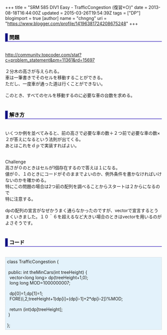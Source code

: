 +++
title = "SRM 585 DIV1 Easy - TrafficCongestion (復習×○)"
date = 2013-08-18T16:44:00Z
updated = 2015-03-26T19:54:39Z
tags = ["DP"]
blogimport = true 
[author]
	name = "chngng"
	uri = "https://www.blogger.com/profile/14196381724208675248"
+++

<div dir="ltr" style="text-align: left;" trbidi="on"><h3 style="border-bottom: 2px solid slateblue; border-left: 8px solid navy; color: black; padding: 0px 0px 1px 5px;">問題 </h3><br /><a href="http://community.topcoder.com/stat?c=problem_statement&amp;pm=11361&amp;rd=15697" target="_blank">http://community.topcoder.com/stat?c=problem_statement&amp;pm=11361&amp;rd=15697</a><br /><br />２分木の高さが与えられる。<br />車は一筆書きでそのセルを移動することができる。<br />ただし、一度車が通った道は行くことができない。<br /><br />このとき、すべてのセルを移動するのに必要な車の台数を求める。<br /><br /><h3 style="border-bottom: 2px solid slateblue; border-left: 8px solid navy; color: black; padding: 0px 0px 1px 5px;">解き方 </h3><br />いくつか例を並べてみると、前の高さで必要な車の数＋２つ前で必要な車の数×２が答えになるという法則が出てくる。<br />あとはこれをｄｐで実装すればよい。<br /><br /><br />Challenge<br />高さが０のときはセルが1個存在するので答えは１になる。<br />値が０、１のときにコードがそのままでよいのか、例外条件を書かなければいけないのかを確かめる。<br />特にこの問題の場合は2つ前の配列を調べることからスタートは２からになるので<br />特に注意する。<br /><br />dpの配列の宣言がなぜかうまく通らなかったのですが、vectorで宣言するとうまくいきました。１０＾６を超えるなど大きい場合のときはvectorを用いるのがよさそうです。<br /><br /><h3 style="border-bottom: 2px solid slateblue; border-left: 8px solid navy; color: black; padding: 0px 0px 1px 5px;">コード </h3><br /><div style="background-color: #e3f2fb; border: 1px dotted #CCCCCC; padding: 5px;">class TrafficCongestion {<br /><br /><span class="Apple-tab-span" style="white-space: pre;"> </span>public: int theMinCars(int treeHeight) {<br /><span class="Apple-tab-span" style="white-space: pre;">  </span>vector&lt;long long&gt; dp(treeHeight+1,0);<br /><span class="Apple-tab-span" style="white-space: pre;">  </span>long long MOD=1000000007;<br /><br /><span class="Apple-tab-span" style="white-space: pre;">  </span>dp[0]=1,dp[1]=1;<br /><span class="Apple-tab-span" style="white-space: pre;">  </span>FORE(i,2,treeHeight+1)dp[i]=(dp[i-1]+2*dp[i-2])%MOD;<br /><br /><span class="Apple-tab-span" style="white-space: pre;">  </span>return (int)dp[treeHeight];<br /><span class="Apple-tab-span" style="white-space: pre;"> </span>}<br /><br />};</div></div>
